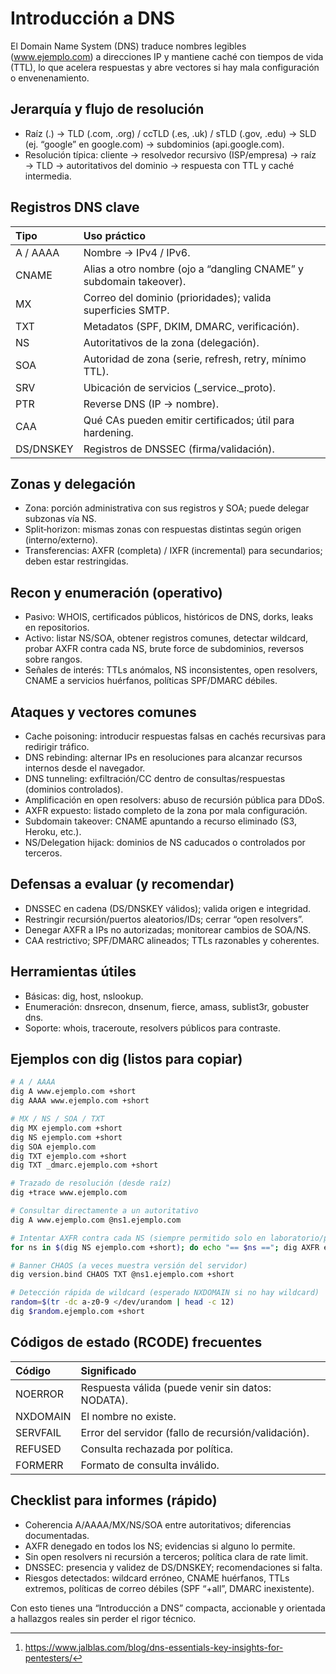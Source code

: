 # Introducción a DNS

El Domain Name System (DNS) traduce nombres legibles (www.ejemplo.com) a direcciones IP y mantiene caché con tiempos de vida (TTL), lo que acelera respuestas y abre vectores si hay mala configuración o envenenamiento.

## Jerarquía y flujo de resolución

- Raíz (.) → TLD (.com, .org) / ccTLD (.es, .uk) / sTLD (.gov, .edu) → SLD (ej. “google” en google.com) → subdominios (api.google.com).
- Resolución típica: cliente → resolvedor recursivo (ISP/empresa) → raíz → TLD → autoritativos del dominio → respuesta con TTL y caché intermedia.

## Registros DNS clave


| Tipo      | Uso práctico                                                        |
| :-------- | :------------------------------------------------------------------- |
| A / AAAA  | Nombre → IPv4 / IPv6.                                               |
| CNAME     | Alias a otro nombre (ojo a “dangling CNAME” y subdomain takeover). |
| MX        | Correo del dominio (prioridades); valida superficies SMTP.           |
| TXT       | Metadatos (SPF, DKIM, DMARC, verificación).                         |
| NS        | Autoritativos de la zona (delegación).                              |
| SOA       | Autoridad de zona (serie, refresh, retry, mínimo TTL).              |
| SRV       | Ubicación de servicios (_service._proto).                           |
| PTR       | Reverse DNS (IP → nombre).                                          |
| CAA       | Qué CAs pueden emitir certificados; útil para hardening.           |
| DS/DNSKEY | Registros de DNSSEC (firma/validación).                             |

## Zonas y delegación

- Zona: porción administrativa con sus registros y SOA; puede delegar subzonas vía NS.
- Split‑horizon: mismas zonas con respuestas distintas según origen (interno/externo).
- Transferencias: AXFR (completa) / IXFR (incremental) para secundarios; deben estar restringidas.

## Recon y enumeración (operativo)

- Pasivo: WHOIS, certificados públicos, históricos de DNS, dorks, leaks en repositorios.
- Activo: listar NS/SOA, obtener registros comunes, detectar wildcard, probar AXFR contra cada NS, brute force de subdominios, reversos sobre rangos.
- Señales de interés: TTLs anómalos, NS inconsistentes, open resolvers, CNAME a servicios huérfanos, políticas SPF/DMARC débiles.

## Ataques y vectores comunes

- Cache poisoning: introducir respuestas falsas en cachés recursivas para redirigir tráfico.
- DNS rebinding: alternar IPs en resoluciones para alcanzar recursos internos desde el navegador.
- DNS tunneling: exfiltración/CC dentro de consultas/respuestas (dominios controlados).
- Amplificación en open resolvers: abuso de recursión pública para DDoS.
- AXFR expuesto: listado completo de la zona por mala configuración.
- Subdomain takeover: CNAME apuntando a recurso eliminado (S3, Heroku, etc.).
- NS/Delegation hijack: dominios de NS caducados o controlados por terceros.

## Defensas a evaluar (y recomendar)

- DNSSEC en cadena (DS/DNSKEY válidos); valida origen e integridad.
- Restringir recursión/puertos aleatorios/IDs; cerrar “open resolvers”.
- Denegar AXFR a IPs no autorizadas; monitorear cambios de SOA/NS.
- CAA restrictivo; SPF/DMARC alineados; TTLs razonables y coherentes.

## Herramientas útiles

- Básicas: dig, host, nslookup.
- Enumeración: dnsrecon, dnsenum, fierce, amass, sublist3r, gobuster dns.
- Soporte: whois, traceroute, resolvers públicos para contraste.

## Ejemplos con dig (listos para copiar)

```bash
# A / AAAA
dig A www.ejemplo.com +short
dig AAAA www.ejemplo.com +short

# MX / NS / SOA / TXT
dig MX ejemplo.com +short
dig NS ejemplo.com +short
dig SOA ejemplo.com
dig TXT ejemplo.com +short
dig TXT _dmarc.ejemplo.com +short

# Trazado de resolución (desde raíz)
dig +trace www.ejemplo.com

# Consultar directamente a un autoritativo
dig A www.ejemplo.com @ns1.ejemplo.com

# Intentar AXFR contra cada NS (siempre permitido solo en laboratorio/permiso explícito)
for ns in $(dig NS ejemplo.com +short); do echo "== $ns =="; dig AXFR ejemplo.com @$ns; done

# Banner CHAOS (a veces muestra versión del servidor)
dig version.bind CHAOS TXT @ns1.ejemplo.com +short

# Detección rápida de wildcard (esperado NXDOMAIN si no hay wildcard)
random=$(tr -dc a-z0-9 </dev/urandom | head -c 12)
dig $random.ejemplo.com +short
```

## Códigos de estado (RCODE) frecuentes


| Código  | Significado                                           |
| :------- | :---------------------------------------------------- |
| NOERROR  | Respuesta válida (puede venir sin datos: NODATA).    |
| NXDOMAIN | El nombre no existe.                                  |
| SERVFAIL | Error del servidor (fallo de recursión/validación). |
| REFUSED  | Consulta rechazada por política.                     |
| FORMERR  | Formato de consulta inválido.                        |

## Checklist para informes (rápido)

- Coherencia A/AAAA/MX/NS/SOA entre autoritativos; diferencias documentadas.
- AXFR denegado en todos los NS; evidencias si alguno lo permite.
- Sin open resolvers ni recursión a terceros; política clara de rate limit.
- DNSSEC: presencia y validez de DS/DNSKEY; recomendaciones si falta.
- Riesgos detectados: wildcard erróneo, CNAME huérfanos, TTLs extremos, políticas de correo débiles (SPF “+all”, DMARC inexistente).

Con esto tienes una “Introducción a DNS” compacta, accionable y orientada a hallazgos reales sin perder el rigor técnico.
<span style="display:none">[^7]</span>


[^1]: https://medium.verylazytech.com/complete-guide-to-dns-and-dhcp-penetration-testing-fb4597e5d880
    
[^2]: https://angelica.gitbook.io/hacktricks/network-services-pentesting/pentesting-dns
    
[^3]: https://infosecwriteups.com/a-beginners-guide-to-dns-reconnaissance-part-1-6cd9f502db7d
    
[^4]: https://dns-pentesting.popdocs.net
    
[^5]: https://securedebug.com/mastering-dns-enumeration-and-attacks-an-ultra-extensive-guide/
    
[^6]: https://hackers-arise.com/network-basics-for-hackers-domain-name-service-dns-and-bind-how-it-works-and-how-it-breaks/
    
[^7]: https://www.jalblas.com/blog/dns-essentials-key-insights-for-pentesters/
